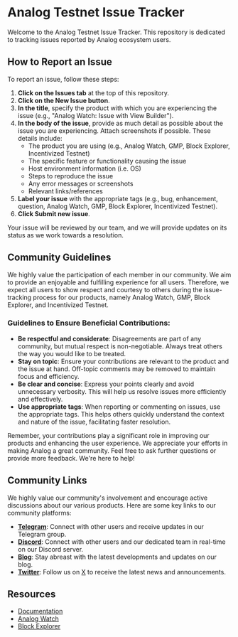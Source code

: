 # Analog Testnet Issue Tracker

Welcome to the Analog Testnet Issue Tracker. This repository is dedicated to tracking issues reported by Analog ecosystem users.

## How to Report an Issue

To report an issue, follow these steps:

1. **Click on the Issues tab** at the top of this repository.
2. **Click on the New Issue button**.
3. **In the title**, specify the product with which you are experiencing the issue (e.g., "Analog Watch: Issue with View Builder").
4. **In the body of the issue**, provide as much detail as possible about the issue you are experiencing. Attach screenshots if possible. These details include:
   - The product you are using (e.g., Analog Watch, GMP, Block Explorer, Incentivized Testnet)
   - The specific feature or functionality causing the issue
   - Host environment information (i.e. OS)
   - Steps to reproduce the issue
   - Any error messages or screenshots
   - Relevant links/references
5. **Label your issue** with the appropriate tags (e.g., bug, enhancement, question, Analog Watch, GMP, Block Explorer, Incentivized Testnet).
6. **Click Submit new issue**.

Your issue will be reviewed by our team, and we will provide updates on its status as we work towards a resolution.

## Community Guidelines

We highly value the participation of each member in our community. We aim to provide an enjoyable and fulfilling experience for all users. Therefore, we expect all users to show respect and courtesy to others during the issue-tracking process for our products, namely Analog Watch, GMP, Block Explorer, and Incentivized Testnet.

### Guidelines to Ensure Beneficial Contributions:

- **Be respectful and considerate**: Disagreements are part of any community, but mutual respect is non-negotiable. Always treat others the way you would like to be treated.
- **Stay on topic**: Ensure your contributions are relevant to the product and the issue at hand. Off-topic comments may be removed to maintain focus and efficiency.
- **Be clear and concise**: Express your points clearly and avoid unnecessary verbosity. This will help us resolve issues more efficiently and effectively.
- **Use appropriate tags**: When reporting or commenting on issues, use the appropriate tags. This helps others quickly understand the context and nature of the issue, facilitating faster resolution.

Remember, your contributions play a significant role in improving our products and enhancing the user experience. We appreciate your efforts in making Analog a great community. Feel free to ask further questions or provide more feedback. We're here to help!

## Community Links

We highly value our community's involvement and encourage active discussions about our various products. Here are some key links to our community platforms:

- [**Telegram**](https://t.me/analogtimer): Connect with other users and receive updates in our Telegram group.
- [**Discord**](https://discord.analog.one/): Connect with other users and our dedicated team in real-time on our Discord server.
- [**Blog**](https://blog.analog.one/): Stay abreast with the latest developments and updates on our blog.
- [**Twitter**](https://twitter.com/analog_one): Follow us on [X](https://x.com/analog_one) to receive the latest news and announcements.    

## Resources

- [Documentation](https://docs.analog.one/documentation)
- [Analog Watch](https://analogwatch.xyz/)
- [Block Explorer](https://explorer.staging.analog.one/)
